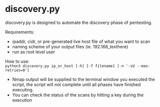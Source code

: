 # discovery.py

discovery.py is designed to automate the discovery phase of pentesting.

Requirements:
- ipaddr, cidr, or pre-generated live host file of what you want to scan
- naming scheme of your output files (ie. 192.168_texthere)
- run as root level user

How to use:\
`python3 discovery.py ip_or_host [-h] [-f filename] [-n '-sU --max-retries=0']`

- Nmap output will be supplied to the terminal window you executed the script, the script will not complete until all phases have finished executing.
- You can check the status of the scans by hitting a key during the execution
